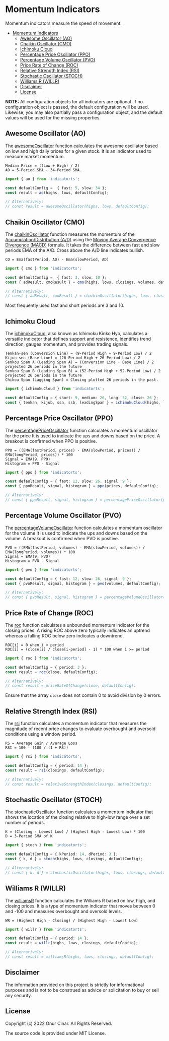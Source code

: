 # Momentum Indicators

Momentum indicators measure the speed of movement.

- [Momentum Indicators](#momentum-indicators)
  - [Awesome Oscillator (AO)](#awesome-oscillator-ao)
  - [Chaikin Oscillator (CMO)](#chaikin-oscillator-cmo)
  - [Ichimoku Cloud](#ichimoku-cloud)
  - [Percentage Price Oscillator (PPO)](#percentage-price-oscillator-ppo)
  - [Percentage Volume Oscillator (PVO)](#percentage-volume-oscillator-pvo)
  - [Price Rate of Change (ROC)](#price-rate-of-change-roc)
  - [Relative Strength Index (RSI)](#relative-strength-index-rsi)
  - [Stochastic Oscillator (STOCH)](#stochastic-oscillator-stoch)
  - [Williams R (WILLR)](#williams-r-willr)
  - [Disclaimer](#disclaimer)
  - [License](#license)

**NOTE:** All configuration objects for all indicators are optional. If no configuration object is passed, the default configuration will be used. Likewise, you may also partially pass a configuration object, and the default values will be used for the missing properties.

## Awesome Oscillator (AO)

The [awesomeOscillator](./awesomeOscillator.ts) function calculates the awesome oscillator based on low and high daily prices for a given stock. It is an indicator used to measure market momentum.

```
Median Price = ((Low + High) / 2)
AO = 5-Period SMA - 34-Period SMA.
```

```TypeScript
import { ao } from 'indicatorts';

const defaultConfig =  { fast: 5, slow: 34 };
const result = ao(highs, lows, defaultConfig);

// Alternatively:
// const result = awesomeOscillator(highs, lows, defaultConfig);
```

## Chaikin Oscillator (CMO)

The [chaikinOscillator](./chaikinOscillator.ts) function measures the momentum of the [Accumulation/Distribution (A/D)](../volume/README.md#accumulationdistribution-ad) using the [Moving Average Convergence Divergence (MACD)](../trend/README.md#moving-average-convergence-divergence-macd) formula. It takes the difference between fast and slow periods EMA of the A/D. Cross above the A/D line indicates bullish.

```
CO = Ema(fastPeriod, AD) - Ema(slowPeriod, AD)
```

```TypeScript
import { cmo } from 'indicatorts';

const defaultConfig =  { fast: 3, slow: 10 };
const { adResult, cmoResult } = cmo(highs, lows, closings, volumes, defaultConfig);

// Alternatively:
// const { adResult, cmoResult } = chaikinOscillator(highs, lows, closings, volumes, defaultConfig);
```

Most frequently used fast and short periods are 3 and 10.

## Ichimoku Cloud

The [ichimokuCloud](./ichimokuCloud.ts), also known as Ichimoku Kinko Hyo, calculates a versatile indicator that defines support and resistence, identifies trend direction, gauges momentum, and provides trading signals.

```
Tenkan-sen (Conversion Line) = (9-Period High + 9-Period Low) / 2
Kijun-sen (Base Line) = (26-Period High + 26-Period Low) / 2
Senkou Span A (Leading Span A) = (Conversion Line + Base Line) / 2 projected 26 periods in the future
Senkou Span B (Leading Span B) = (52-Period High + 52-Period Low) / 2 projected 26 periods in the future
Chikou Span (Lagging Span) = Closing plotted 26 periods in the past.
```

```TypeScript
import { ichimokuCloud } from 'indicatorts';

const defaultConfig = { short: 9, medium: 26, long: 52, close: 26 };
const { tenkan, kijub, ssa, ssb, leadingSpan } = ichimokuCloud(highs, lows, closings, defaultConfig);
```

## Percentage Price Oscillator (PPO)

The [percentagePriceOscillator](./percentagePriceOscillator.ts) function calculates a momentum oscillator for the price It is used to indicate the ups and downs based on the price. A breakout is confirmed when PPO is positive.

```
PPO = ((EMA(fastPeriod, prices) - EMA(slowPeriod, prices)) / EMA(longPeriod, prices)) * 100
Signal = EMA(9, PPO)
Histogram = PPO - Signal
```

```TypeScript
import { ppo } from 'indicatorts';

const defaultConfig = { fast: 12, slow: 26, signal: 9 };
const { ppoResult, signal, histogram } = ppo(prices, defaultConfig);

// Alternatively:
// const { ppoResult, signal, histogram } = percentagePriceOscillator(prices, defaultConfig);
```

## Percentage Volume Oscillator (PVO)

The [percentageVolumeOscillator](./percentageVolumeOscillator.ts) function calculates a momentum oscillator for the volume It is used to indicate the ups and downs based on the volume. A breakout is confirmed when PVO is positive.

```
PVO = ((EMA(fastPeriod, volumes) - EMA(slowPeriod, volumes)) / EMA(longPeriod, volumes)) * 100
Signal = EMA(9, PVO)
Histogram = PVO - Signal
```

```TypeScript
import { pvo } from 'indicatorts';

const defaultConfig = { fast: 12, slow: 26, signal: 9 };
const { pvoResult, signal, histogram } = pvo(volumes, defaultConfig);

// Alternatively:
// const { pvoResult, signal, histogram } = percentageVolumeOscillator(volumes, defaultConfig);
```

## Price Rate of Change (ROC)

The [roc](./priceRateOfChange.ts) function calculates a unbounded momentum indicator for the closing prices. A rising ROC above zero typically indicates an uptrend whereas a falling ROC below zero indicates a downtrend.

```
ROC[i] = 0 when i < period
ROC[i] = (close[i] / close[i-period] - 1) * 100 when i >= period
```

```TypeScript
import { roc } from 'indicatorts';

const defaultConfig = { period: 3 };
const result = roc(close, defaultConfig);

// Alternatively:
// const result = priceRateOfChange(close, defaultConfig);
```

Ensure that the array `close` does not contain $0$ to avoid division by 0 errors.

## Relative Strength Index (RSI)

The [rsi](./relativeStrengthIndex.ts) function calculates a momentum indicator that measures the magnitude of recent price changes to evaluate overbought and oversold conditions using a window period.

```
RS = Average Gain / Average Loss
RSI = 100 - (100 / (1 + RS))
```

```TypeScript
import { rsi } from 'indicatorts';

const defaultConfig = { period: 14 };
const result = rsi(closings, defaultConfig);

// Alternatively:
// const result = relativeStrengthIndex(closings, defaultConfig);
```

## Stochastic Oscillator (STOCH)

The [stochasticOscillator](./stochasticOscillator.ts) function calculates a momentum indicator that shows the location of the closing relative to high-low range over a set number of periods.

```
K = (Closing - Lowest Low) / (Highest High - Lowest Low) * 100
D = 3-Period SMA of K
```

```TypeScript
import { stoch } from 'indicatorts';

const defaultConfig = { kPeriod: 14, dPeriod: 3 };
const { k, d } = stoch(highs, lows, closings, defaultConfig);

// Alternatively:
// const { k, d } = stochasticOscillator(highs, lows, closings, defaultConfig);
```

## Williams R (WILLR)

The [williamsR](./williamsR.ts) function calculates the Williams R based on low, high, and closing prices. It is a type of momentum indicator that moves between 0 and -100 and measures overbought and oversold levels.

```
WR = (Highest High - Closing) / (Highest High - Lowest Low)
```

```TypeScript
import { willr } from 'indicatorts';

const defaultConfig = { period: 14 };
const result = willr(highs, lows, closings, defaultConfig);

// Alternatively:
// const result = williamsR(highs, lows, closings, defaultConfig);
```

## Disclaimer

The information provided on this project is strictly for informational purposes and is not to be construed as advice or solicitation to buy or sell any security.

## License

Copyright (c) 2022 Onur Cinar. All Rights Reserved.

The source code is provided under MIT License.
